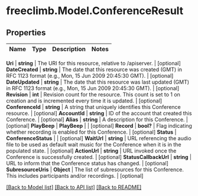 # freeclimb.Model.ConferenceResult



## Properties

Name | Type | Description | Notes
------------ | ------------- | ------------- | -------------

**Uri** | **string** | The URI for this resource, relative to /apiserver. | [optional] 
**DateCreated** | **string** | The date that this resource was created (GMT) in RFC 1123 format (e.g., Mon, 15 Jun 2009 20:45:30 GMT). | [optional] 
**DateUpdated** | **string** | The date that this resource was last updated (GMT) in RFC 1123 format (e.g., Mon, 15 Jun 2009 20:45:30 GMT). | [optional] 
**Revision** | **int** | Revision count for the resource. This count is set to 1 on creation and is incremented every time it is updated. | [optional] 
**ConferenceId** | **string** | A string that uniquely identifies this Conference resource. | [optional] 
**AccountId** | **string** | ID of the account that created this Conference. | [optional] 
**Alias** | **string** | A description for this Conference. | [optional] 
**PlayBeep** | **PlayBeep** |  | [optional] 
**Record** | **bool?** | Flag indicating whether recording is enabled for this Conference. | [optional] 
**Status** | **ConferenceStatus** |  | [optional] 
**WaitUrl** | **string** | URL referencing the audio file to be used as default wait music for the Conference when it is in the populated state. | [optional] 
**ActionUrl** | **string** | URL invoked once the Conference is successfully created. | [optional] 
**StatusCallbackUrl** | **string** | URL to inform that the Conference status has changed. | [optional] 
**SubresourceUris** | **Object** | The list of subresources for this Conference. This includes participants and/or recordings. | [optional] 


 [[Back to Model list]](../README.md#documentation-for-models) [[Back to API list]](../README.md#documentation-for-api-endpoints) [[Back to README]](../README.md)



